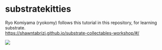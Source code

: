 # substratekitties

Ryo Komiyama (ryokomy) follows this tutorial in this repository, for learning substrate.  
https://shawntabrizi.github.io/substrate-collectables-workshop/#/

![](https://shawntabrizi.github.io/substrate-collectables-workshop/media/substratekitty.png)
